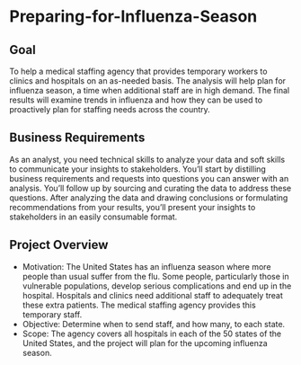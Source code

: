 # Preparing-for-Influenza-Season

## Goal

To help a medical staffing agency that provides temporary workers to clinics 
and hospitals on an as-needed basis. The analysis will help plan for influenza season, 
a time when additional staff are in high demand. The final results will examine trends 
in influenza and how they can be used to proactively plan for staffing needs across 
the country.

## Business Requirements

As an analyst, you need technical skills to analyze your data and soft skills to 
communicate your insights to stakeholders. You’ll start by distilling business requirements 
and requests into questions you can answer with an analysis. You’ll follow up by sourcing
and curating the data to address these questions. After analyzing the data and drawing
conclusions or formulating recommendations from your results, you’ll present your insights 
to stakeholders in an easily consumable format.

## Project Overview

* Motivation: The United States has an influenza season where more people than usual suffer from the flu. Some people, particularly those in vulnerable populations, develop serious
complications and end up in the hospital. Hospitals and clinics need additional staff to adequately treat these extra patients. The medical staffing agency provides this temporary staff.
* Objective: Determine when to send staff, and how many, to each state.
* Scope: The agency covers all hospitals in each of the 50 states of the United States, and
the project will plan for the upcoming influenza season.


